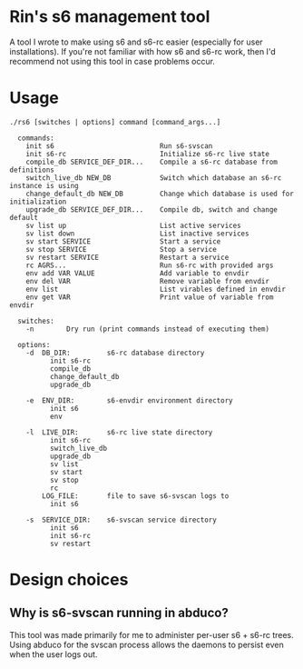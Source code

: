 # Rin's s6 management tool

A tool I wrote to make using s6 and s6-rc easier (especially for user installations).
If you're not familiar with how s6 and s6-rc work, then I'd recommend not
using this tool in case problems occur.

# Usage

```
./rs6 [switches | options] command [command_args...]

  commands:
    init s6                          Run s6-svscan
    init s6-rc                       Initialize s6-rc live state
    compile_db SERVICE_DEF_DIR...    Compile a s6-rc database from definitions
    switch_live_db NEW_DB            Switch which database an s6-rc instance is using
    change_default_db NEW_DB         Change which database is used for initialization
    upgrade_db SERVICE_DEF_DIR...    Compile db, switch and change default
    sv list up                       List active services
    sv list down                     List inactive services
    sv start SERVICE                 Start a service
    sv stop SERVICE                  Stop a service
    sv restart SERVICE               Restart a service
    rc AGRS...                       Run s6-rc with provided args
    env add VAR VALUE                Add variable to envdir
    env del VAR                      Remove variable from envdir
    env list                         List virables defined in envdir
    env get VAR                      Print value of variable from envdir

  switches:
    -n        Dry run (print commands instead of executing them)

  options:
    -d  DB_DIR:         s6-rc database directory
          init s6-rc
          compile_db
          change_default_db
          upgrade_db

    -e  ENV_DIR:        s6-envdir environment directory
          init s6
          env

    -l  LIVE_DIR:       s6-rc live state directory
          init s6-rc
          switch_live_db
          upgrade_db
          sv list
          sv start
          sv stop
          rc
        LOG_FILE:       file to save s6-svscan logs to
          init s6

    -s  SERVICE_DIR:    s6-svscan service directory
          init s6
          init s6-rc
          sv restart
```

# Design choices

## Why is s6-svscan running in abduco?

This tool was made primarily for me to administer per-user s6 + s6-rc trees.
Using abduco for the svscan process allows the daemons to persist even when the
user logs out.
